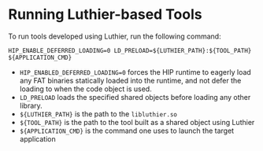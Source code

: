 # Running Luthier-based Tools
To run tools developed using Luthier, run the following command:
```shell
HIP_ENABLE_DEFERRED_LOADING=0 LD_PRELOAD=${LUTHIER_PATH}:${TOOL_PATH} ${APPLICATION_CMD}
```
- ```HIP_ENABLED_DEFERRED_LOADING=0``` forces the HIP runtime to eagerly load any FAT binaries statically loaded into
the runtime, and not defer the loading to when the code object is used.
- ```LD_PRELOAD``` loads the specified shared objects before loading any other library.
- ```${LUTHIER_PATH}``` is the path to the ```libluthier.so```
- ```${TOOL_PATH}``` is the path to the tool built as a shared object using Luthier
- ```${APPLICATION_CMD}``` is the command one uses to launch the target application